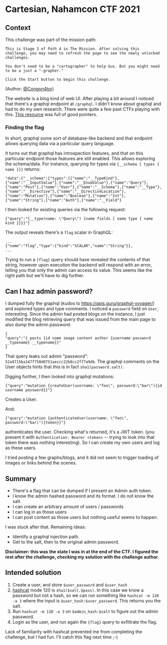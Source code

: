 # Cartesian, Nahamcon CTF 2021

## Context

This challenge was part of the mission path:

```
This is Stage 3 of Path 4 in The Mission. After solving this challenge, you may need to refresh the page to see the newly unlocked challenges.

You don't need to be a "cartographer" to help Gus. But you might need to be a just a "-grapher."

Click the Start button to begin this challenge.
```

(Author: [@Congon4tor](https://twitter.com/congon4tor))

The website is a blog kind of web UI. After playing a bit around I noticed that there's a graphql endpoint at `/graphql`. I didn't know about graphql and had to do my own research. There were quite a few past CTFs playing with this. [This resource](https://jaimelightfoot.com/blog/hack-in-paris-2019-ctf-meet-your-doctor-graphql-challenge/) was full of good pointers.

### Finding the flag

In short, graphql some sort of database-like backend and that endpoint allows querying data via a particular query language.

It turns out that graphql has introspection features, and that on this particular endpoint those features are still enabled. This allows exploring the schema/data. For instance, querying for types via `{__schema { types { name }}}` returns:

```
"data":{"__schema":{"types":[{"name":"__TypeKind"},{"name":"__InputValue"},{"name":"__EnumValue"},{"name":"Query"},{"name":"Post"},{"name":"User"},{"name":"__Schema"},{"name":"__Type"},{"name":"__Directive"},{"name":"__DirectiveLocation"},{"name":"Mutation"},{"name":"Boolean"},{"name":"Int"},{"name":"String"},{"name":"Auth"},{"name":"__Field"}
```

I then looked for existing queries via the following request:

```
{"query":"{__type(name: \"Query\") {name fields { name type { name kind }}}}"}
```

The output reveals there's a `flag` scalar in GraphQL:

```
...
{"name":"flag","type":{"kind":"SCALAR","name":"String"}},
...
```

Trying to run a `{flag}` query should have revealed the contents of that string, however upon execution the backend will respond with an error, telling you that only the admin can access its value. This seems like the right path but we'll have to dig further.

## Can I haz admin password?

I dumped fully the graphql (kudos to https://apis.guru/graphql-voyager/) and explored types and type comments. I noticed a `password` field on `User`, interesting. Since the admin had posted blogs on the instance, I just modified the blog retrieving query that was issued from the main page to also dump the admin password:

```
{
"query":"{ posts {id name image content author {username password  __typename} __typename}}"
}
```

That query leaks out admin "password": `52a9715ba147f750d0751aeccc22b8cc2ff7a9db`. The graphql comments on the User objects hints that this is in fact `sha1(password.salt)`.

Digging further, I then looked into graphql mutations:

```
{"query":"mutation {createUser(username: \"foo\", password:\"bar\"){id username password}}"}
```

Creates a User.

And:

```
{"query":"mutation {authenticateUser(username: \"foo\", password:\"bar\"){token}}"}
```

authenticates the user. Checking what's returned, it's a JWT token. (you present it with `Authentication: Bearer <token>` -- trying to look into that token there was nothing interesting). So I can create my own users and log as these users.

I tried posting a few graphs/blogs, and it did not seem to trigger loading of images or links behind the scenes.

## Summary 

* There's a flag that can be dumped if I present an Admin auth token.
* I know the admin hashed password and its format. I do not know the salt.
* I can create an arbitrary amount of users / passwords
* I can log in as those users
* I can post content as those users but nothing useful seems to happen.

I was stuck after that. Remaining ideas:

* Identify a graphql injection path.
* Get to the salt, then to the original admin password.

**Disclaimer: this was the state I was in at the end of the CTF. I figured the rest after the challenge, checking my solution with the challenge author.**

## Intended solution

1. Create a user, and store `$user_password` and `$user_hash`
1. [hashcat](https://hashcat.net/wiki/doku.php?id=example_hashes) mode 120 is `sha1($salt.$pass)`. In this case we know a password but not a hash, so we can run something like `hashcat -m 120 -a 3` where the input is `$user_hash:$user_password`. This returns you the salt.
1. Run `hashcat -m 110 -a 3` on `$admin_hash:$salt` to figure out the admin password.
1. Login as the user, and run again the `{flag}` query to exfiltrate the flag.

Lack of familiarity with hashcat prevented me from completing the challenge, but I had fun. I'll catch this flag next time ;-)
